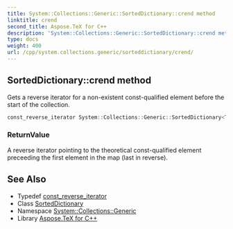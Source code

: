 ```yaml
---
title: System::Collections::Generic::SortedDictionary::crend method
linktitle: crend
second_title: Aspose.TeX for C++
description: 'System::Collections::Generic::SortedDictionary::crend method. Gets a reverse iterator for a non-existent const-qualified element before the start of the collection in C++.'
type: docs
weight: 400
url: /cpp/system.collections.generic/sorteddictionary/crend/
---
```

## SortedDictionary::crend method


Gets a reverse iterator for a non-existent const-qualified element before the start of the collection.

```cpp
const_reverse_iterator System::Collections::Generic::SortedDictionary<TKey, TValue>::crend() const noexcept
```


### ReturnValue

A reverse iterator pointing to the theoretical const-qualified element preceeding the first element in the map (last in reverse).

## See Also

* Typedef [const_reverse_iterator](../const_reverse_iterator/)
* Class [SortedDictionary](../)
* Namespace [System::Collections::Generic](../../)
* Library [Aspose.TeX for C++](../../../)
